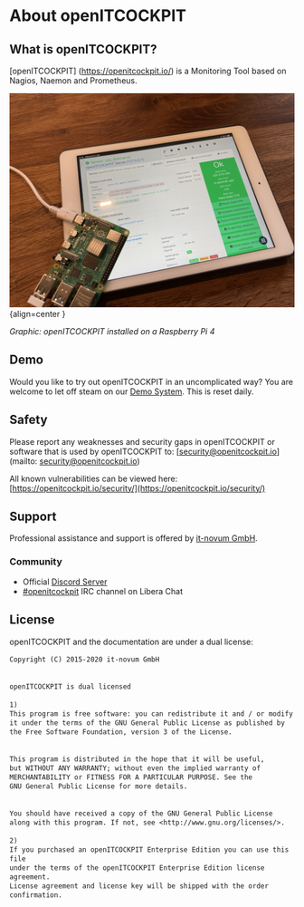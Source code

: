 # About openITCOCKPIT

## What is openITCOCKPIT?

[openITCOCKPIT] (https://openitcockpit.io/) is a Monitoring Tool based on Nagios, Naemon and Prometheus.

![openITCOCKPIT](images/raspberrypi.jpg) {align=center }

_Graphic: openITCOCKPIT installed on a Raspberry Pi 4_

## Demo

Would you like to try out openITCOCKPIT in an uncomplicated way? You are welcome to let off steam on our [Demo System](https://demo.openitcockpit.io/). This is reset daily.

## Safety

Please report any weaknesses and security gaps in openITCOCKPIT or software that is used by openITCOCKPIT to: [security@openitcockpit.io] (mailto: security@openitcockpit.io)

All known vulnerabilities can be viewed here: [https://openitcockpit.io/security/](https://openitcockpit.io/security/)

## Support

Professional assistance and support is offered by [it-novum GmbH](https://it-services.it-novum.com/support-2/).

### Community

- Official [Discord Server](https://discord.gg/G8KhxKuQ9G)
- [#openitcockpit](https://web.libera.chat/#openitcockpit) IRC channel on Libera Chat

## License

openITCOCKPIT and the documentation are under a dual license:

```
Copyright (C) 2015-2020 it-novum GmbH


openITCOCKPIT is dual licensed

1)
This program is free software: you can redistribute it and / or modify
it under the terms of the GNU General Public License as published by
the Free Software Foundation, version 3 of the License.


This program is distributed in the hope that it will be useful,
but WITHOUT ANY WARRANTY; without even the implied warranty of
MERCHANTABILITY or FITNESS FOR A PARTICULAR PURPOSE. See the
GNU General Public License for more details.


You should have received a copy of the GNU General Public License
along with this program. If not, see <http://www.gnu.org/licenses/>.

2)
If you purchased an openITCOCKPIT Enterprise Edition you can use this file
under the terms of the openITCOCKPIT Enterprise Edition license agreement.
License agreement and license key will be shipped with the order
confirmation.
```

